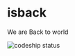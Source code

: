 isback
======

We are Back to world



![codeship status](https://www.codeship.io/projects/cb2921e0-5604-0131-8b70-5abb769c8f3b/status)
